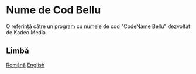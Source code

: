 # Nume de Cod Bellu

O referință către un program cu numele de cod "CodeName Bellu" dezvoltat de Kadeo Media.

## Limbă

[Română](../README.ro.md)
[English](../README.md)
